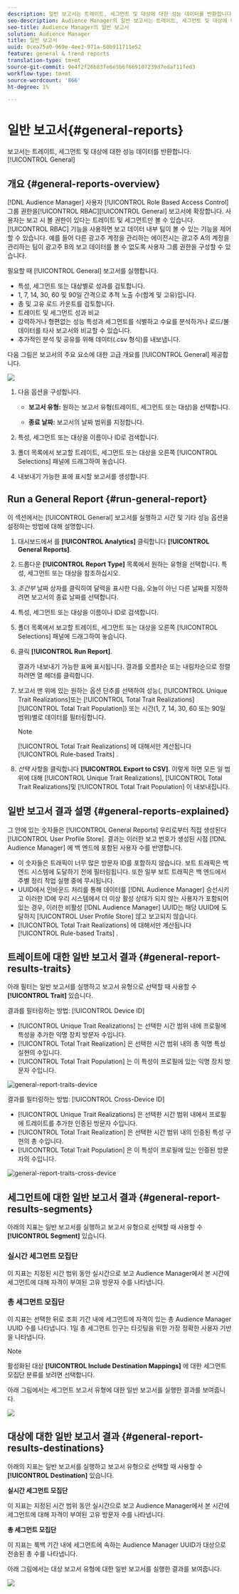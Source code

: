 ```yaml
---
description: 일반 보고서는 트레이트, 세그먼트 및 대상에 대한 성능 데이터를 반환합니다.
seo-description: Audience Manager의 일반 보고서는 트레이트, 세그먼트 및 대상에 대한 성능 데이터를 반환합니다.
seo-title: Audience Manager의 일반 보고서
solution: Audience Manager
title: 일반 보고서
uuid: 0cea75a0-969e-4ee3-971a-60b911711e52
feature: general & trend reports
translation-type: tm+mt
source-git-commit: 9e4f2f26b83fe6e5b6f669107239d7edaf11fed3
workflow-type: tm+mt
source-wordcount: '866'
ht-degree: 1%

---
```



# 일반 보고서{#general-reports}

보고서는 트레이트, 세그먼트 및 대상에 대한 성능 데이터를 반환합니다. [!UICONTROL General]

## 개요 {#general-reports-overview}

<!-- 

c_general_reports.xml

 -->

[!DNL Audience Manager] 사용자 [!UICONTROL Role Based Access Control] 그룹 권한을[!UICONTROL RBAC][!UICONTROL General] 보고서에 확장합니다. 사용자는 보고 시 볼 권한이 있다는 트레이트 및 세그먼트만 볼 수 있습니다. [!UICONTROL RBAC] 기능을 사용하면 보고 데이터 내부 팀이 볼 수 있는 기능을 제어할 수 있습니다. 예를 들어 다른 광고주 계정을 관리하는 에이전시는 광고주 A의 계정을 관리하는 팀이 광고주 B의 보고 데이터를 볼 수 없도록 사용자 그룹 권한을 구성할 수 있습니다.

필요할 때 [!UICONTROL General] 보고서를 실행합니다.

* 특성, 세그먼트 또는 대상별로 성과를 검토합니다.
* 1, 7, 14, 30, 60 및 90일 간격으로 추적 노출 수(합계 및 고유)입니다.
* 총 및 고유 로드 카운트를 검토합니다.
* 트레이트 및 세그먼트 성과 비교
* 강력하거나 형편없는 성능 특성과 세그먼트를 식별하고 수요를 분석하거나 로드/불 데이터를 타사 보고서와 비교할 수 있습니다.
* 추가적인 분석 및 공유를 위해 데이터(.csv 형식)를 내보냅니다.

다음 그림은 보고서의 주요 요소에 대한 고급 개요를 [!UICONTROL General] 제공합니다.

![](assets/general_reports.png)

1. 다음 옵션을 구성합니다.

   * **보고서 유형:** 원하는 보고서 유형(트레이트, 세그먼트 또는 대상)을 선택합니다.

   * **종료 날짜:** 보고서의 날짜 범위를 지정합니다.

2. 특성, 세그먼트 또는 대상을 이름이나 ID로 검색합니다.
3. 폴더 목록에서 보고할 트레이트, 세그먼트 또는 대상을 오른쪽 [!UICONTROL Selections] 패널에 드래그하여 놓습니다.
4. 내보내기 가능한 표에 표시할 보고서를 생성합니다.

## Run a General Report {#run-general-report}

이 섹션에서는 [!UICONTROL General] 보고서를 실행하고 시간 및 기타 성능 옵션을 설정하는 방법에 대해 설명합니다.

<!-- 

t_run_general_report.xml

 -->

1. 대시보드에서 를 **[!UICONTROL Analytics]** 클릭합니다 **[!UICONTROL General Reports]**.
1. 드롭다운 **[!UICONTROL Report Type]** 목록에서 원하는 유형을 선택합니다. 특성, 세그먼트 또는 대상을 참조하십시오.
1. *조건부* 날짜 상자를 클릭하여 달력을 표시한 다음, 오늘이 아닌 다른 날짜를 지정하려면 보고서의 종료 날짜를 선택합니다.
1. 특성, 세그먼트 또는 대상을 이름이나 ID로 검색합니다.
1. 폴더 목록에서 보고할 트레이트, 세그먼트 또는 대상을 오른쪽 [!UICONTROL Selections] 패널에 드래그하여 놓습니다.
1. 클릭 **[!UICONTROL Run Report]**.

   결과가 내보내기 가능한 표에 표시됩니다. 결과를 오름차순 또는 내림차순으로 정렬하려면 열 헤더를 클릭합니다.
1. 보고서 맨 위에 있는 원하는 옵션 단추를 선택하여 성능(, [!UICONTROL Unique Trait Realizations]또는 [!UICONTROL Total Trait Realizations][!UICONTROL Total Trait Population]) 또는 시간(1, 7, 14, 30, 60 또는 90일 범위)별로 데이터를 필터링합니다.

   >[!NOTE]
   >
   >[!UICONTROL Total Trait Realizations] 에 대해서만 계산됩니다 [!UICONTROL Rule-based Traits] .

1. *선택* 사항을 클릭합니다 **[!UICONTROL Export to CSV]**. 이렇게 하면 모든 일 범위에 대해 [!UICONTROL Unique Trait Realizations], [!UICONTROL Total Trait Realizations]및 [!UICONTROL Total Trait Population] 이 내보내집니다.

## 일반 보고서 결과 설명 {#general-reports-explained}

그 안에 있는 숫자들은 [!UICONTROL General Reports] 우리로부터 직접 생성된다 [!UICONTROL User Profile Store]. 결과는 이러한 보고 번호가 생성된 시점 [!DNL Audience Manager] 에 백 엔드에 포함된 사용자 수를 반영합니다.

* 이 숫자들은 트래픽이 너무 많은 방문자 ID를 포함하지 않습니다. 보트 트래픽은 백엔드 시스템에 도달하기 전에 필터링됩니다. 또한 일부 보트 트래픽은 백 엔드에서 주별 정리 작업 실행 중에 무시됩니다.
* UUID에서 인바운드 처리를 통해 데이터를 [!DNL Audience Manager] 승선시키고 이러한 ID에 우리 시스템에서 더 이상 활성 상태가 되지 않는 사용자가 포함되어 있는 경우, 이러한 비활성 [!DNL Audience Manager] UUID는 해당 UUID에 도달하지 [!UICONTROL User Profile Store] 않고 보고되지 않습니다.
* [!UICONTROL Total Trait Realizations] 에 대해서만 계산됩니다 [!UICONTROL Rule-based Traits] .

## 트레이트에 대한 일반 보고서 결과 {#general-report-results-traits}

아래 필터는 일반 보고서를 실행하고 보고서 유형으로 선택할 때 사용할 수 **[!UICONTROL Trait]** 있습니다.

결과를 필터링하는 방법: [!UICONTROL Device ID]

* [!UICONTROL Unique Trait Realizations] 는 선택한 시간 범위 내에 프로필에 특성을 추가한 익명 장치 방문자 수입니다.
* [!UICONTROL Total Trait Realization] 은 선택한 시간 범위 내의 총 익명 특성 실현의 수입니다.
* [!UICONTROL Total Trait Population] 는 이 특성이 프로필에 있는 익명 장치 방문자 수입니다.

![general-report-traits-device](assets/general-report-traits-deviceid.png)

결과를 필터링하는 방법: [!UICONTROL Cross-Device ID]

* [!UICONTROL Unique Trait Realizations] 은 선택한 시간 범위 내에서 프로필에 트레이트를 추가한 인증된 방문자 수입니다.
* [!UICONTROL Total Trait Realization] 은 선택한 시간 범위 내의 인증된 특성 구현의 총 수입니다.
* [!UICONTROL Total Trait Population] 은 이 특성이 프로필에 있는 인증된 방문자의 수입니다.

![general-report-traits-cross-device](assets/general-report-traits-cross-device.png)

<!-- 
### Unique Trait Realizations

This metric represents the unique number of [Audience Manager Unique User IDs (UUID)](../reference/ids-in-aam.md) that qualified for the trait in your selected time range. For example, if a user visited your homepage three times on 10/1, you would see one Unique Trait Realization.

### Total Trait Realizations

This metric represents the total amount of trait fires for the trait in your selected time range. For example, if a user visited your homepage, then navigated to your tech news and your sports news sections, they would appear in the General Report as three total trait realizations, and one unique trait realization.

### Total Trait Population

This metric represents the total amount of Audience Manager UUIDs that are currently qualified for the trait. Use this number to understand the total amount of users you could use for segmentation and targeting. Typically, users remain part of a trait for [120 days](../features/traits/create-onboarded-rule-based-traits.md#set-expiration-interval). For example, a user visiting your homepage three times today and never returning afterwards, would remain as a user in this population every day until 120 days from now. At the 120 day mark, they would be removed from the population. Read our [Trait and Segment Qualification Reference](../features/traits/trait-and-segment-qualification-reference.md) for more examples on the difference between Unique Trait Realizations and Total Trait Population.

The illustration below shows the results of running a general report for the Trait report type. -->
<!-- 
![](assets/general_reports_metrics.png) -->


## 세그먼트에 대한 일반 보고서 결과 {#general-report-results-segments}

아래의 지표는 일반 보고서를 실행하고 보고서 유형으로 선택할 때 사용할 수 **[!UICONTROL Segment]** 있습니다.

### 실시간 세그먼트 모집단

이 지표는 지정된 시간 범위 동안 실시간으로 보고 Audience Manager에서 본 시간에 세그먼트에 대해 자격이 부여된 고유 방문자 수를 나타냅니다.

### 총 세그먼트 모집단

이 지표는 선택한 뒤로 조회 기간 내에 세그먼트에 자격이 있는 총 Audience Manager UUID 수를 나타냅니다. 1일 총 세그먼트 인구는 타깃팅을 위한 가장 정확한 사용자 기반을 나타냅니다.

>[!NOTE]
>
>활성화된 대상 **[!UICONTROL Include Destination Mappings]** 에 대한 세그먼트 모집단 분류를 보려면 선택합니다.

아래 그림에서는 세그먼트 보고서 유형에 대한 일반 보고서를 실행한 결과를 보여줍니다.

![](assets/general_reports_segment_metrics.png)

## 대상에 대한 일반 보고서 결과 {#general-report-results-destinations}

아래의 지표는 일반 보고서를 실행하고 보고서 유형으로 선택할 때 사용할 수 **[!UICONTROL Destination]** 있습니다.

**실시간 세그먼트 모집단**

이 지표는 지정된 시간 범위 동안 실시간으로 보고 Audience Manager에서 본 시간에 세그먼트에 대해 자격이 부여된 고유 방문자 수를 나타냅니다.

**총 세그먼트 모집단**

이 지표는 룩백 기간 내에 세그먼트에 속하는 Audience Manager UUID가 대상으로 전송된 총 수를 나타냅니다.

아래 그림에서는 대상 보고서 유형에 대한 일반 보고서를 실행한 결과를 보여줍니다.

![](assets/general_reports_destinations.png)
